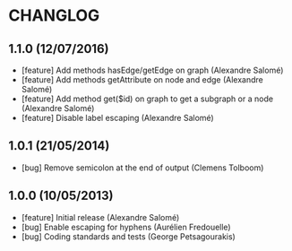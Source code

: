 # CHANGLOG

## 1.1.0 (12/07/2016)

* [feature] Add methods hasEdge/getEdge on graph (Alexandre Salomé)
* [feature] Add methods getAttribute on node and edge (Alexandre Salomé)
* [feature] Add method get($id) on graph to get a subgraph or a node (Alexandre Salomé)
* [feature] Disable label escaping (Alexandre Salomé)

## 1.0.1 (21/05/2014)

* [bug] Remove semicolon at the end of output (Clemens Tolboom)

## 1.0.0 (10/05/2013)

* [feature] Initial release (Alexandre Salomé)
* [bug] Enable escaping for hyphens (Aurélien Fredouelle)
* [bug] Coding standards and tests (George Petsagourakis)
